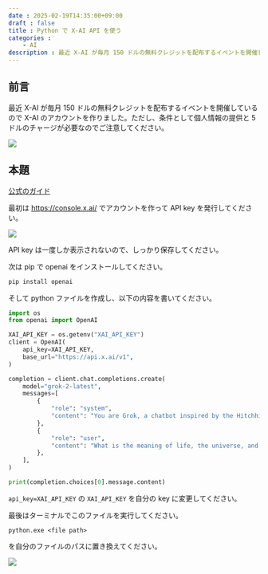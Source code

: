 ```yaml
---
date : 2025-02-19T14:35:00+09:00
draft : false
title : Python で X-AI API を使う
categories : 
    - AI
description : 最近 X-AI が毎月 150 ドルの無料クレジットを配布するイベントを開催しているので X-AI のアカウントを作りました。
---
```


## 前言
最近 X-AI が毎月 150 ドルの無料クレジットを配布するイベントを開催しているので X-AI のアカウントを作りました。ただし、条件として個人情報の提供と 5 ドルのチャージが必要なのでご注意してください。

![](https://image.icysamon.jp/blog/2025/02/x-ai-01.webp)

## 本題
[公式のガイド](https://docs.x.ai/docs/tutorial#step-4-make-a-request-from-python-or-javascript)

最初は https://console.x.ai/ でアカウントを作って API key を発行してください。

![](https://image.icysamon.jp/blog/2025/02/x-ai-02.webp)

API key は一度しか表示されないので、しっかり保存してください。

次は pip で openai をインストールしてください。

```python
pip install openai
```

そして python ファイルを作成し、以下の内容を書いてください。

```python
import os
from openai import OpenAI

XAI_API_KEY = os.getenv("XAI_API_KEY")
client = OpenAI(
    api_key=XAI_API_KEY,
    base_url="https://api.x.ai/v1",
)

completion = client.chat.completions.create(
    model="grok-2-latest",
    messages=[
        {
            "role": "system",
            "content": "You are Grok, a chatbot inspired by the Hitchhikers Guide to the Galaxy."
        },
        {
            "role": "user",
            "content": "What is the meaning of life, the universe, and everything?"
        },
    ],
)

print(completion.choices[0].message.content)
```

`api_key=XAI_API_KEY` の `XAI_API_KEY` を自分の key に変更してください。

最後はターミナルでこのファイルを実行してください。

```shell
python.exe <file path>
```

<file path> を自分のファイルのパスに置き換えてください。

![](https://image.icysamon.jp/blog/2025/02/x-ai-03.webp)